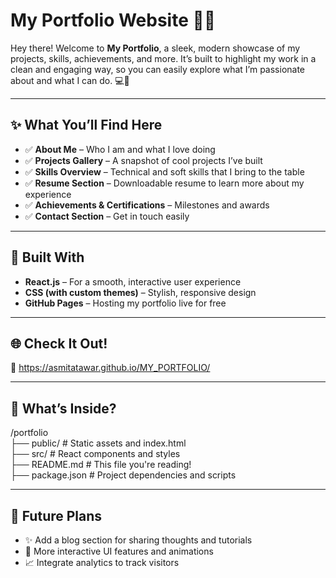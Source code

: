 # My Portfolio Website 🚀✨

Hey there! Welcome to **My Portfolio**, a sleek, modern showcase of my projects, skills, achievements, and more. It’s built to highlight my work in a clean and engaging way, so you can easily explore what I’m passionate about and what I can do. 💻🎨

---

## ✨ What You’ll Find Here  
- ✅ **About Me** – Who I am and what I love doing  
- ✅ **Projects Gallery** – A snapshot of cool projects I’ve built  
- ✅ **Skills Overview** – Technical and soft skills that I bring to the table  
- ✅ **Resume Section** – Downloadable resume to learn more about my experience  
- ✅ **Achievements & Certifications** – Milestones and awards  
- ✅ **Contact Section** – Get in touch easily  

---

## 🔧 Built With  
- **React.js** – For a smooth, interactive user experience  
- **CSS (with custom themes)** – Stylish, responsive design  
- **GitHub Pages** – Hosting my portfolio live for free  

---

## 🌐 Check It Out!  
🔗 https://asmitatawar.github.io/MY_PORTFOLIO/

---

## 📁 What’s Inside?  
/portfolio  
├── public/          # Static assets and index.html  
├── src/             # React components and styles  
├── README.md        # This file you're reading!  
├── package.json     # Project dependencies and scripts  

---

## 🚀 Future Plans  
- ✨ Add a blog section for sharing thoughts and tutorials  
- 🎨 More interactive UI features and animations  
- 📈 Integrate analytics to track visitors  
